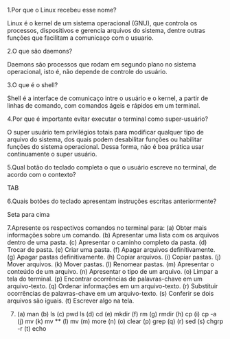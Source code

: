 1.Por que o Linux recebeu esse nome?

 Linux é o kernel de um sistema operacional (GNU), que controla os processos, dispositivos e gerencia arquivos do sistema, dentre outras funções que facilitam a comunicaço com o usuario.
 
2.O que são daemons?

 Daemons são processos que rodam em segundo plano no sistema operacional, isto é, não depende de controle do usuário.
 
3.O que é o shell?

 Shell é a interface de comunicaço intre o usuário e o kernel, a partir de linhas de comando, com comandos ágeis e rápidos em um terminal.
 
4.Por que é importante evitar executar o terminal como super-usuário?

 O super usuário tem privilégios totais para modificar qualquer tipo de arquivo do sistema, dos quais podem desabilitar funções ou habilitar funções do sistema operacional. Dessa forma, não é boa prática usar continuamente o super usuário.
 
5.Qual botão do teclado completa o que o usuário escreve no terminal, de acordo com o contexto?

TAB

6.Quais botões do teclado apresentam instruções escritas anteriormente?

Seta para cima

7.Apresente os respectivos comandos no terminal para: (a) Obter mais informações sobre um comando. (b) Apresentar uma lista com os arquivos dentro de uma pasta. (c) Apresentar o caminho completo da pasta. (d) Trocar de pasta. (e) Criar uma pasta. (f) Apagar arquivos definitivamente. (g) Apagar pastas definitivamente. (h) Copiar arquivos. (i) Copiar pastas. (j) Mover arquivos. (k) Mover pastas. (l) Renomear pastas. (m) Apresentar o conteúdo de um arquivo. (n) Apresentar o tipo de um arquivo. (o) Limpar a tela do terminal. (p) Encontrar ocorrências de palavras-chave em um arquivo-texto. (q) Ordenar informações em um arquivo-texto. (r) Substituir ocorrências de palavras-chave em um arquivo-texto. (s) Conferir se dois arquivos são iguais. (t) Escrever algo na tela.

 7. (a) man
    (b) ls
    (c) pwd ls
    (d) cd 
    (e) mkdir
    (f) rm
    (g) rmdir
    (h) cp
    (i) cp -a
    (j) mv
    (k) mv **
    (l) mv
    (m) more
    (n) 
    (o) clear
    (p) grep
    (q)
    (r) sed
    (s) chgrp -r
    (t) echo

